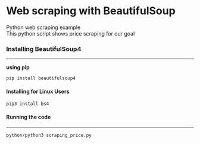 # Web scraping with BeautifulSoup
Python web scraping example  
This python script shows price scraping for our goal

### Installing BeautifulSoup4
***

__using pip__
```
pip install beautifulsoup4
```

#### Installing for Linux Users
```
pip3 install bs4
```

#### Running the code
***
```
python/python3 scraping_price.py
```
